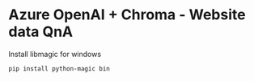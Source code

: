 # Azure OpenAI + Chroma - Website data QnA



Install libmagic for windows
```
pip install python-magic bin
```

